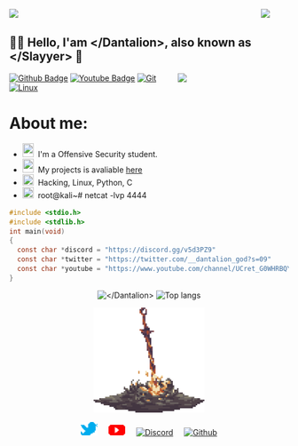 <p align="left">
  <img src="http://24.media.tumblr.com/a8d91d9d6f197e126351464305f75dd7/tumblr_msitq5qMwW1sg2d49o1_1280.gif" width="50px"> 
  <img align="right" src="https://data.whicdn.com/images/232263957/original.gif" width="50px"> 
</p>

## :man_technologist: Hello, I'am \</Dantalion>, also known as \</Slayyer> 👋

<img align='right' src='https://data.whicdn.com/images/286687755/original.gif' width='200"'>

[![Github Badge](https://img.shields.io/badge/-Github-000?style=flat-square&logo=Github&logoColor=white&link=https://github.com/fagnerpsantos)](https://github.com/Slayyer-dev)
[![Youtube Badge](https://img.shields.io/badge/-YouTube-ff0000?style=flat-square&labelColor=ff0000&logo=youtube&logoColor=white&link=https://www.youtube.com/user/TreinaWeb)](https://www.youtube.com/channel/UCret_G0WHRBQYG5MesldNjw?view_as=subscriber)
[![Git](https://img.shields.io/badge/-git-black?style=flat-square&logo=Git)](https://git-scm.com/) 
[![Linux](https://img.shields.io/badge/-linux-%231572B6?style=flat-square&logo=linux)](https://www.kernel.org/doc/html/latest/)


# About me:
- <img src="https://i0.wp.com/raspa.caamouco.net/wp-content/uploads/2009/06/dado_girando.png" width="20" height="25">&nbsp;&nbsp;I'm a Offensive Security student.
- <img src="http://lh4.ggpht.com/_QFL-9aHGKOE/S-wGdMXTq-I/AAAAAAAACv0/AXPszztHrzI/sapo.gif" width="20" height="25">&nbsp;&nbsp;My projects is avaliable [here](https://github.com/Dantalion-dev)
- <img src="http://static.tumblr.com/df9d542bafc79acb5da56244ff58e4ea/dyb7ptk/plloy3ebg/tumblr_static_2eb7rsfw5728kc80w08og080.gif" width="20" height="20">&nbsp;&nbsp;Hacking, Linux, Python, C
- <img src="https://omgfoss.com/wp-content/uploads/2019/02/linux.gif" width="20" height="20">&nbsp;&nbsp;root@kali~# netcat -lvp 4444

```c
#include <stdio.h>
#include <stdlib.h>
int main(void)
{
  const char *discord = "https://discord.gg/v5d3PZ9"
  const char *twitter = "https://twitter.com/__dantalion_god?s=09"
  const char *youtube = "https://www.youtube.com/channel/UCret_G0WHRBQYG5MesldNjw"
}

```


<p align="center">
  <img src="https://github-readme-stats.vercel.app/api?username=Dantalion-dev&show_icons=true&title_color=fff&icon_color=00d9ff&text_color=c9d1d9&bg_color=161b22" alt="</Dantalion>"/>
    <img src="https://github-readme-stats.vercel.app/api/top-langs/?username=Dantalion-dev&layout=compact&show_icons=true&title_color=fff&icon_color=fff&text_color=c9d1d9&bg_color=161b22" alt="Top langs" />
</p>

<p align="center">
  <img src="https://raw.githubusercontent.com/TanZng/TanZng/master/assets/bonefire.gif" width="200"/>
</p>

<p align="center">
  <a rel="nofollow noopener noreferrer" target="_blank" href="https://twitter.com/__dantalion_god">
  <img src="https://raw.githubusercontent.com/TanZng/TanZng/master/assets/twitter.png" width="30px" alt="Twitter"></a>
  &nbsp; &nbsp;
  <a rel="nofollow noopener noreferrer" target="_blank" href="https://www.youtube.com/channel/UCret_G0WHRBQYG5MesldNjw">
  <img src="https://raw.githubusercontent.com/TanZng/TanZng/master/assets/youtube.png" width="30px" alt="YouTube"></a>
  &nbsp; &nbsp;
  <a rel="nofollow noopener noreferrer" target="_blank" href="https://discord.gg/v5d3PZ9">
  <img src="https://orig00.deviantart.net/da8e/f/2017/113/2/0/discord_pixel_icon_by_grizz5-db6w18c.png" width="25px" alt="Discord"></a>
  &nbsp; &nbsp;
  <a rel="nofollow noopener noreferrer" target="_blank" href="https://github.com/Dantalion-dev">
  <img src="https://avatars0.githubusercontent.com/u/57802372?s=400&v=4" width="30px" alt="Github"></a>
</p> 

<!--
**Slayyer-dev/Slayyer-dev** is a ✨ _special_ ✨ repository because its `README.md` (this file) appears on your GitHub profile.

Here are some ideas to get you started:

- 🔭 I’m currently working on ...
- 🌱 I’m currently learning ...
- 👯 I’m looking to collaborate on ...
- 🤔 I’m looking for help with ...
- 💬 Ask me about ...
- 📫 How to reach me: ...
- 😄 Pronouns: ...
- ⚡ Fun fact: ...
-->
